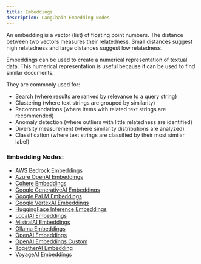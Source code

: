 ```yaml
---
title: Embeddings
description: LangChain Embedding Nodes
---
```



An embedding is a vector (list) of floating point numbers. The distance between two vectors measures their relatedness. Small distances suggest high relatedness and large distances suggest low relatedness.

Embeddings can be used to create a numerical representation of textual data. This numerical representation is useful because it can be used to find similar documents.

They are commonly used for:

* Search (where results are ranked by relevance to a query string)
* Clustering (where text strings are grouped by similarity)
* Recommendations (where items with related text strings are recommended)
* Anomaly detection (where outliers with little relatedness are identified)
* Diversity measurement (where similarity distributions are analyzed)
* Classification (where text strings are classified by their most similar label)

### Embedding Nodes:

* [AWS Bedrock Embeddings](aws-bedrock-embeddings.md)
* [Azure OpenAI Embeddings](azure-openai-embeddings.md)
* [Cohere Embeddings](cohere-embeddings.md)
* [Google GenerativeAI Embeddings](googlegenerativeai-embeddings.md)
* [Google PaLM Embeddings](broken-reference)
* [Google VertexAI Embeddings](googlevertexai-embeddings.md)
* [HuggingFace Inference Embeddings](huggingface-inference-embeddings.md)
* [LocalAI Embeddings](localai-embeddings.md)
* [MistralAI Embeddings](mistralai-embeddings.md)
* [Ollama Embeddings](ollama-embeddings.md)
* [OpenAI Embeddings](openai-embeddings.md)
* [OpenAI Embeddings Custom](openai-embeddings-custom.md)
* [TogetherAI Embedding](togetherai-embedding.md)
* [VoyageAI Embeddings](voyageai-embeddings.md)
